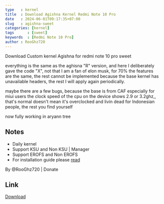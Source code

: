 ```yaml
---
type   : kernel
title  : Download Agishna Kernel Redmi Note 10 Pro
date   : 2024-06-01T09:17:35+07:00
slug   : agishna-sweet
categories: [kernel]
tags      : [sweet]
keywords  : [Redmi Note 10 Pro]
author : RooGhz720
---
```


Download Custom kernel Agishna for redmi note 10 pro sweet

everything is the same as the aghisna "R" version, and here I deliberately gave the code "X", not that I am a fan of elon musk, for 70% the features are the same, the rest cannot be implemented because the base kernel has unavailable headers, the rest I will apply  again periodically.

maybe there are a few bugs, because the base is from CAF especially for miui users the clock speed of the cpu on the device shows 2.9 or 3.2ghz,, that's normal doesn't mean it's overclocked and livin dead for Indonesian people, the rest you find yourself

now fully working in aryann tree

## Notes
- Daily kernel
- Support KSU and Non KSU | Manager
- Support EROFS and Non EROFS
- For installation guide please [read](https://t.me/Outside890/218)

By @RooGhz720 | Donate

## Link
[Download](https://sourceforge.net/projects/aghisna-kernel-sweet-swettin/files/Kernel/Redmi%20Note%2010%20Pro/Aghisna%20Kernel/TheXone/)


